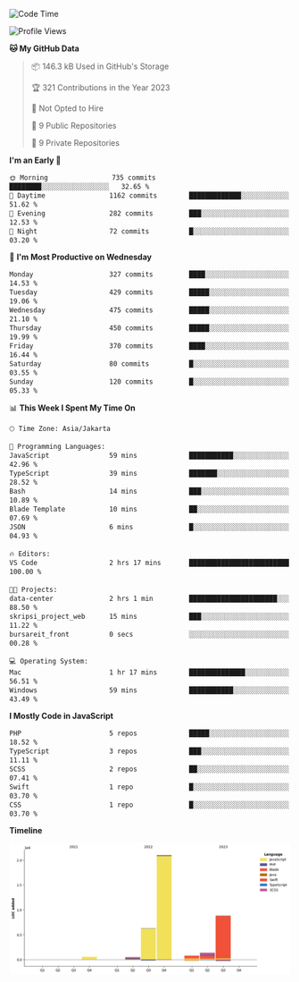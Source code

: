 <!--START_SECTION:waka-->
![Code Time](http://img.shields.io/badge/Code%20Time-202%20hrs%206%20mins-blue)

![Profile Views](http://img.shields.io/badge/Profile%20Views-0-blue)

**🐱 My GitHub Data** 

> 📦 146.3 kB Used in GitHub's Storage 
 > 
> 🏆 321 Contributions in the Year 2023
 > 
> 🚫 Not Opted to Hire
 > 
> 📜 9 Public Repositories 
 > 
> 🔑 9 Private Repositories 
 > 
**I'm an Early 🐤** 

```text
🌞 Morning                735 commits         ████████░░░░░░░░░░░░░░░░░   32.65 % 
🌆 Daytime                1162 commits        █████████████░░░░░░░░░░░░   51.62 % 
🌃 Evening                282 commits         ███░░░░░░░░░░░░░░░░░░░░░░   12.53 % 
🌙 Night                  72 commits          █░░░░░░░░░░░░░░░░░░░░░░░░   03.20 % 
```
📅 **I'm Most Productive on Wednesday** 

```text
Monday                   327 commits         ████░░░░░░░░░░░░░░░░░░░░░   14.53 % 
Tuesday                  429 commits         █████░░░░░░░░░░░░░░░░░░░░   19.06 % 
Wednesday                475 commits         █████░░░░░░░░░░░░░░░░░░░░   21.10 % 
Thursday                 450 commits         █████░░░░░░░░░░░░░░░░░░░░   19.99 % 
Friday                   370 commits         ████░░░░░░░░░░░░░░░░░░░░░   16.44 % 
Saturday                 80 commits          █░░░░░░░░░░░░░░░░░░░░░░░░   03.55 % 
Sunday                   120 commits         █░░░░░░░░░░░░░░░░░░░░░░░░   05.33 % 
```


📊 **This Week I Spent My Time On** 

```text
🕑︎ Time Zone: Asia/Jakarta

💬 Programming Languages: 
JavaScript               59 mins             ███████████░░░░░░░░░░░░░░   42.96 % 
TypeScript               39 mins             ███████░░░░░░░░░░░░░░░░░░   28.52 % 
Bash                     14 mins             ███░░░░░░░░░░░░░░░░░░░░░░   10.89 % 
Blade Template           10 mins             ██░░░░░░░░░░░░░░░░░░░░░░░   07.69 % 
JSON                     6 mins              █░░░░░░░░░░░░░░░░░░░░░░░░   04.93 % 

🔥 Editors: 
VS Code                  2 hrs 17 mins       █████████████████████████   100.00 % 

🐱‍💻 Projects: 
data-center              2 hrs 1 min         ██████████████████████░░░   88.50 % 
skripsi_project_web      15 mins             ███░░░░░░░░░░░░░░░░░░░░░░   11.22 % 
bursareit_front          0 secs              ░░░░░░░░░░░░░░░░░░░░░░░░░   00.28 % 

💻 Operating System: 
Mac                      1 hr 17 mins        ██████████████░░░░░░░░░░░   56.51 % 
Windows                  59 mins             ███████████░░░░░░░░░░░░░░   43.49 % 
```

**I Mostly Code in JavaScript** 

```text
PHP                      5 repos             █████░░░░░░░░░░░░░░░░░░░░   18.52 % 
TypeScript               3 repos             ███░░░░░░░░░░░░░░░░░░░░░░   11.11 % 
SCSS                     2 repos             ██░░░░░░░░░░░░░░░░░░░░░░░   07.41 % 
Swift                    1 repo              █░░░░░░░░░░░░░░░░░░░░░░░░   03.70 % 
CSS                      1 repo              █░░░░░░░░░░░░░░░░░░░░░░░░   03.70 % 
```



**Timeline**

![Lines of Code chart](https://raw.githubusercontent.com/brstreet2/brstreet2/main/assets/bar_graph.png)


<!--END_SECTION:waka-->
